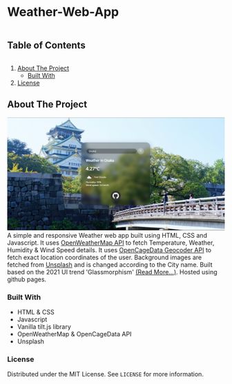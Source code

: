# Weather-Web-App
  <summary><h2 style="display: inline-block">Table of Contents</h2></summary>
  <ol>
    <li>
      <a href="#about-the-project">About The Project</a>
      <ul>
        <li><a href="#built-with">Built With</a></li>
      </ul>
    </li>
    <li><a href="#license">License</a></li>
  </ol>

## About The Project
<img src="images/Snapshot.png">
A simple and responsive Weather web app built using HTML, CSS and Javascript. 
It uses <a href="https://openweathermap.org/api">OpenWeatherMap API</a> to fetch Temperature, Weather, Humidity & Wind Speed details. 
It uses <a href="https://opencagedata.com/api">OpenCageData Geocoder API</a> to fetch exact location coordinates of the user. 
Background images are fetched from <a href="https://source.unsplash.com">Unsplash</a> and is changed according to the City name. 
Built based on the 2021 UI trend 'Glassmorphism' <a href="https://uxdesign.cc/glassmorphism-in-user-interfaces-1f39bb1308c9">(Read More...)</a>. 
Hosted using github pages.

### Built With

* HTML & CSS
* Javascript
* Vanilla tilt.js library
* OpenWeatherMap & OpenCageData API
* Unsplash
   
### License

Distributed under the MIT License. See `LICENSE` for more information.
